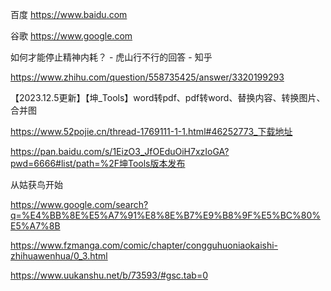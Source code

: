 
百度 https://www.baidu.com

谷歌 https://www.google.com

如何才能停止精神内耗？ - 虎山行不行的回答 - 知乎

https://www.zhihu.com/question/558735425/answer/3320199293



【2023.12.5更新】【坤_Tools】word转pdf、pdf转word、替换内容、转换图片、合并图

https://www.52pojie.cn/thread-1769111-1-1.html#46252773_下载地址

https://pan.baidu.com/s/1EizO3_JfOEduOiH7xzIoGA?pwd=6666#list/path=%2F坤Tools版本发布


从姑获鸟开始

https://www.google.com/search?q=%E4%BB%8E%E5%A7%91%E8%8E%B7%E9%B8%9F%E5%BC%80%E5%A7%8B

https://www.fzmanga.com/comic/chapter/congguhuoniaokaishi-zhihuawenhua/0_3.html

https://www.uukanshu.net/b/73593/#gsc.tab=0
